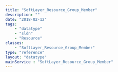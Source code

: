 ```yaml
---
title: "SoftLayer_Resource_Group_Member"
description: ""
date: "2018-02-12"
tags:
    - "datatype"
    - "sldn"
    - "Resource"
classes:
    - "SoftLayer_Resource_Group_Member"
type: "reference"
layout: "datatype"
mainService : "SoftLayer_Resource_Group_Member"
---
```

